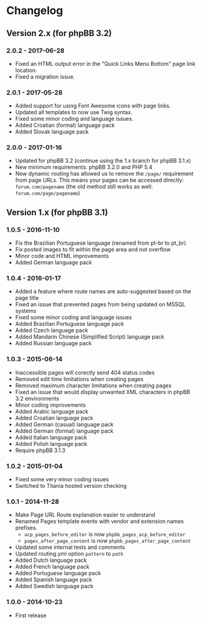 # Changelog

## Version 2.x (for phpBB 3.2)

### 2.0.2 - 2017-06-28

- Fixed an HTML output error in the "Quick Links Menu Bottom" page link location.
- Fixed a migration issue.

### 2.0.1 - 2017-05-28

- Added support for using Font Awesome icons with page links.
- Updated all templates to now use Twig syntax.
- Fixed some minor coding and language issues.
- Added Croatian (formal) language pack
- Added Slovak language pack

### 2.0.0 - 2017-01-16

- Updated for phpBB 3.2 (continue using the 1.x branch for phpBB 3.1.x)
- New minimum requirements: phpBB 3.2.0 and PHP 5.4
- New dynamic routing has allowed us to remove the `/page/` requirement from page URLs. This means your pages can be accessed directly: `forum.com/pagename` (the old method still works as well: `forum.com/page/pagename`)

## Version 1.x (for phpBB 3.1)

### 1.0.5 - 2016-11-10

- Fix the Brazilian Portuguese language (renamed from pt-br to pt_br)
- Fix posted images to fit within the page area and not overflow
- Minor code and HTML improvements
- Added German language pack

### 1.0.4 - 2016-01-17

- Added a feature where route names are auto-suggested based on the page title
- Fixed an issue that prevented pages from being updated on MSSQL systems
- Fixed some minor coding and language issues
- Added Brazilian Portuguese language pack
- Added Czech language pack
- Added Mandarin Chinese (Simplified Script) language pack
- Added Russian language pack

### 1.0.3 - 2015-06-14

- Inaccessible pages will corectly send 404 status codes
- Removed edit time limitations when creating pages
- Removed maximum character limitations when creating pages
- Fixed an issue that would display unwanted XML characters in phpBB 3.2 environments
- Minor coding improvements
- Added Arabic language pack
- Added Croatian language pack
- Added German (casual) language pack
- Added German (formal) language pack
- Added Italian language pack
- Added Polish language pack
- Require phpBB 3.1.3

### 1.0.2 - 2015-01-04

- Fixed some very minor coding issues
- Switched to Titania hosted version checking

### 1.0.1 - 2014-11-28

- Make Page URL Route explanation easier to understand
- Renamed Pages template events with vendor and extension names prefixes.
	- `acp_pages_before_editor` is now `phpbb_pages_acp_before_editor`
	- `pages_after_page_content` is now `phpbb_pages_after_page_content`
- Updated some internal tests and comments
- Updated routing.yml option `pattern` to `path`
- Added Dutch language pack
- Added French language pack
- Added Portuguese language pack
- Added Spanish language pack
- Added Swedish language pack

### 1.0.0 - 2014-10-23

- First release
